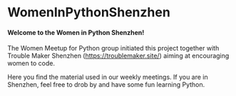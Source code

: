 # WomenInPythonShenzhen
#### Welcome to the Women in Python Shenzhen! 

The Women Meetup for Python group initiated this project together
with Trouble Maker Shenzhen (https://troublemaker.site/) aiming at encouraging women to code.

Here you find the material used in our weekly meetings. If you are in Shenzhen, feel free to drob by and have some fun learning Python.
